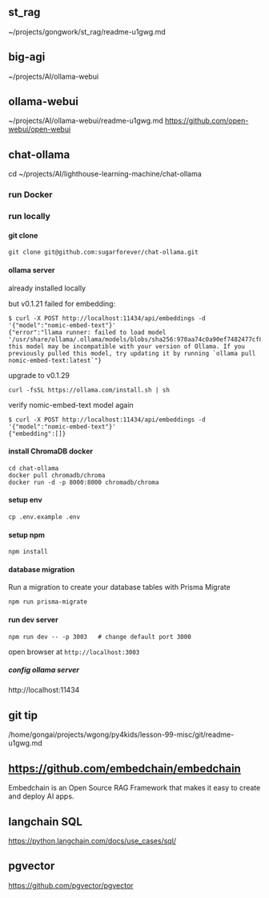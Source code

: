 
## st_rag
~/projects/gongwork/st_rag/readme-u1gwg.md

##  big-agi
~/projects/AI/ollama-webui

##  ollama-webui
~/projects/AI/ollama-webui/readme-u1gwg.md
https://github.com/open-webui/open-webui


##  chat-ollama
cd ~/projects/AI/lighthouse-learning-machine/chat-ollama
### run Docker

### run locally

#### git clone
```
git clone git@github.com:sugarforever/chat-ollama.git
```

#### ollama server
already installed locally

but v0.1.21 failed for embedding:

```
$ curl -X POST http://localhost:11434/api/embeddings -d '{"model":"nomic-embed-text"}'
{"error":"llama runner: failed to load model '/usr/share/ollama/.ollama/models/blobs/sha256:970aa74c0a90ef7482477cf803618e776e173c007bf957f635f1015bfcfef0e6': this model may be incompatible with your version of Ollama. If you previously pulled this model, try updating it by running `ollama pull nomic-embed-text:latest`"}
```

upgrade to v0.1.29

```
curl -fsSL https://ollama.com/install.sh | sh
```

verify nomic-embed-text model again
```
$ curl -X POST http://localhost:11434/api/embeddings -d '{"model":"nomic-embed-text"}'
{"embedding":[]}
```

#### install ChromaDB docker
```
cd chat-ollama
docker pull chromadb/chroma
docker run -d -p 8000:8000 chromadb/chroma
```

#### setup env

```
cp .env.example .env
```

#### setup npm

```
npm install
```

#### database migration

Run a migration to create your database tables with Prisma Migrate

```
npm run prisma-migrate
```

#### run dev server

```
npm run dev -- -p 3003   # change default port 3000
```
open browser at `http://localhost:3003`


##### config ollama server

http://localhost:11434



## git tip
/home/gongai/projects/wgong/py4kids/lesson-99-misc/git/readme-u1gwg.md

## https://github.com/embedchain/embedchain
Embedchain is an Open Source RAG Framework that makes it easy to create and deploy AI apps.


## langchain SQL
https://python.langchain.com/docs/use_cases/sql/

## pgvector
https://github.com/pgvector/pgvector
